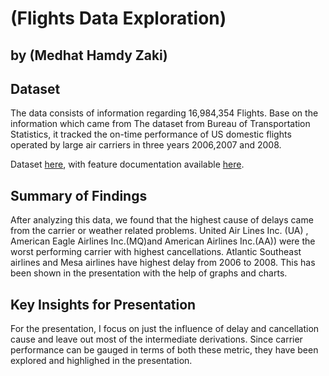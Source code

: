 # (Flights Data Exploration)
## by (Medhat Hamdy Zaki)


## Dataset

The data consists of information regarding  16,984,354 Flights. Base on the information which came from The dataset from Bureau of Transportation Statistics, it tracked the on-time performance of US domestic flights operated by large air carriers in three years 2006,2007 and 2008. 

Dataset [here](http://stat-computing.org/dataexpo/2009/the-data.html),
with feature documentation available [here](https://www.transtats.bts.gov/Fields.asp?Table_ID=236).



## Summary of Findings

After analyzing this data, we found that the highest cause of delays came from the carrier or weather related problems. United Air Lines Inc. (UA) , American Eagle Airlines Inc.(MQ)and American Airlines Inc.(AA)) were the worst performing carrier with highest cancellations. Atlantic Southeast airlines and Mesa airlines have highest delay from 2006 to 2008. This has been shown in the presentation with the help of graphs and charts.


## Key Insights for Presentation


For the presentation, I focus on just the influence of delay and cancellation cause and leave out most of the intermediate derivations. Since carrier performance can be gauged in terms of both these metric, they have been explored and highlighed in the presentation.

